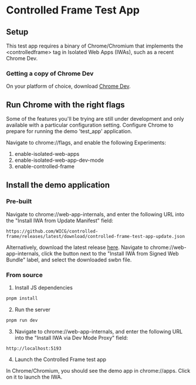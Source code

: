 # Controlled Frame Test App

## Setup

This test app requires a binary of Chrome/Chromium that implements the
\<controlledframe\> tag in Isolated Web Apps (IWAs), such as a recent
Chrome Dev.

### Getting a copy of Chrome Dev

On your platform of choice, download
[Chrome Dev](https://www.google.com/chrome/dev/).

## Run Chrome with the right flags

Some of the features you'll be trying are still under development and only
available with a particular configuration setting. Configure Chrome to prepare
for running the demo 'test_app' application.

Navigate to chrome://flags, and enable the following Experiments:
  1. enable-isolated-web-apps
  1. enable-isolated-web-app-dev-mode
  1. enable-controlled-frame

## Install the demo application
### Pre-built

Navigate to chrome://web-app-internals, and enter the following URL into the
"Install IWA from Update Manifest" field:
```
https://github.com/WICG/controlled-frame/releases/latest/download/controlled-frame-test-app-update.json
```

Alternatively, download the latest release
[here](https://github.com/WICG/controlled-frame/releases/latest/download/controlled-frame-test-app.swbn).
Navigate to chrome://web-app-internals, click the button next to the "Install IWA from Signed Web Bundle"
label, and select the downloaded swbn file.

### From source
1. Install JS dependencies

```sh
pnpm install
```

2. Run the server

```sh
pnpm run dev
```

3. Navigate to chrome://web-app-internals, and enter the following URL into the
"Install IWA via Dev Mode Proxy" field:
```
http://localhost:5193
```

4. Launch the Controlled Frame test app

In Chrome/Chromium, you should see the demo app in chrome://apps. Click on it
to launch the IWA.
